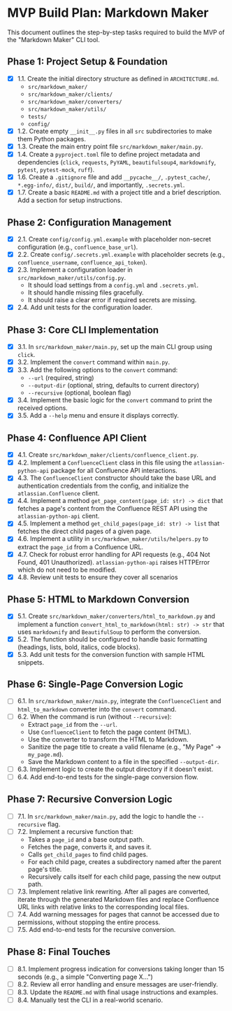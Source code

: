 # MVP Build Plan: Markdown Maker

This document outlines the step-by-step tasks required to build the MVP of the "Markdown Maker" CLI tool.

## Phase 1: Project Setup & Foundation

- [x] 1.1. Create the initial directory structure as defined in `ARCHITECTURE.md`.
    - `src/markdown_maker/`
    - `src/markdown_maker/clients/`
    - `src/markdown_maker/converters/`
    - `src/markdown_maker/utils/`
    - `tests/`
    - `config/`
- [x] 1.2. Create empty `__init__.py` files in all `src` subdirectories to make them Python packages.
- [x] 1.3. Create the main entry point file `src/markdown_maker/main.py`.
- [x] 1.4. Create a `pyproject.toml` file to define project metadata and dependencies (`click`, `requests`, `PyYAML`, `beautifulsoup4`, `markdownify`, `pytest`, `pytest-mock`, `ruff`).
- [x] 1.6. Create a `.gitignore` file and add `__pycache__/`, `.pytest_cache/`, `*.egg-info/`, `dist/`, `build/`, and importantly, `.secrets.yml`.
- [x] 1.7. Create a basic `README.md` with a project title and a brief description. Add a section for setup instructions.

## Phase 2: Configuration Management

- [x] 2.1. Create `config/config.yml.example` with placeholder non-secret configuration (e.g., `confluence_base_url`).
- [x] 2.2. Create `config/.secrets.yml.example` with placeholder secrets (e.g., `confluence_username`, `confluence_api_token`).
- [x] 2.3. Implement a configuration loader in `src/markdown_maker/utils/config.py`.
    - It should load settings from a `config.yml` and `.secrets.yml`.
    - It should handle missing files gracefully.
    - It should raise a clear error if required secrets are missing.
- [x] 2.4. Add unit tests for the configuration loader.

## Phase 3: Core CLI Implementation

- [x] 3.1. In `src/markdown_maker/main.py`, set up the main CLI group using `click`.
- [x] 3.2. Implement the `convert` command within `main.py`.
- [x] 3.3. Add the following options to the `convert` command:
    - `--url` (required, string)
    - `--output-dir` (optional, string, defaults to current directory)
    - `--recursive` (optional, boolean flag)
- [x] 3.4. Implement the basic logic for the `convert` command to print the received options.
- [x] 3.5. Add a `--help` menu and ensure it displays correctly.

## Phase 4: Confluence API Client

- [x] 4.1. Create `src/markdown_maker/clients/confluence_client.py`.
- [x] 4.2. Implement a `ConfluenceClient` class in this file using the `atlassian-python-api` package for all Confluence API interactions.
- [x] 4.3. The `ConfluenceClient` constructor should take the base URL and authentication credentials from the config, and initialize the `atlassian.Confluence` client.
- [x] 4.4. Implement a method `get_page_content(page_id: str) -> dict` that fetches a page's content from the Confluence REST API using the `atlassian-python-api` client.
- [x] 4.5. Implement a method `get_child_pages(page_id: str) -> list` that fetches the direct child pages of a given page.
- [x] 4.6. Implement a utility in `src/markdown_maker/utils/helpers.py` to extract the `page_id` from a Confluence URL.
- [x] 4.7. Check for robust error handling for API requests (e.g., 404 Not Found, 401 Unauthorized). `atlassian-python-api` raises HTTPError which do not need to be modified.
- [x] 4.8. Review unit tests to ensure they cover all scenarios

## Phase 5: HTML to Markdown Conversion

- [x] 5.1. Create `src/markdown_maker/converters/html_to_markdown.py` and implement a function `convert_html_to_markdown(html: str) -> str` that uses `markdownify` and `BeautifulSoup` to perform the conversion.
- [x] 5.2. The function should be configured to handle basic formatting (headings, lists, bold, italics, code blocks).
- [x] 5.3. Add unit tests for the conversion function with sample HTML snippets.

## Phase 6: Single-Page Conversion Logic

- [ ] 6.1. In `src/markdown_maker/main.py`, integrate the `ConfluenceClient` and `html_to_markdown` converter into the `convert` command.
- [ ] 6.2. When the command is run (without `--recursive`):
    - Extract `page_id` from the `--url`.
    - Use `ConfluenceClient` to fetch the page content (HTML).
    - Use the converter to transform the HTML to Markdown.
    - Sanitize the page title to create a valid filename (e.g., "My Page" -> `my_page.md`).
    - Save the Markdown content to a file in the specified `--output-dir`.
- [ ] 6.3. Implement logic to create the output directory if it doesn't exist.
- [ ] 6.4. Add end-to-end tests for the single-page conversion flow.

## Phase 7: Recursive Conversion Logic

- [ ] 7.1. In `src/markdown_maker/main.py`, add the logic to handle the `--recursive` flag.
- [ ] 7.2. Implement a recursive function that:
    - Takes a `page_id` and a base output path.
    - Fetches the page, converts it, and saves it.
    - Calls `get_child_pages` to find child pages.
    - For each child page, creates a subdirectory named after the parent page's title.
    - Recursively calls itself for each child page, passing the new output path.
- [ ] 7.3. Implement relative link rewriting. After all pages are converted, iterate through the generated Markdown files and replace Confluence URL links with relative links to the corresponding local files.
- [ ] 7.4. Add warning messages for pages that cannot be accessed due to permissions, without stopping the entire process.
- [ ] 7.5. Add end-to-end tests for the recursive conversion.

## Phase 8: Final Touches

- [ ] 8.1. Implement progress indication for conversions taking longer than 15 seconds (e.g., a simple "Converting page X...")
- [ ] 8.2. Review all error handling and ensure messages are user-friendly.
- [ ] 8.3. Update the `README.md` with final usage instructions and examples.
- [ ] 8.4. Manually test the CLI in a real-world scenario.
